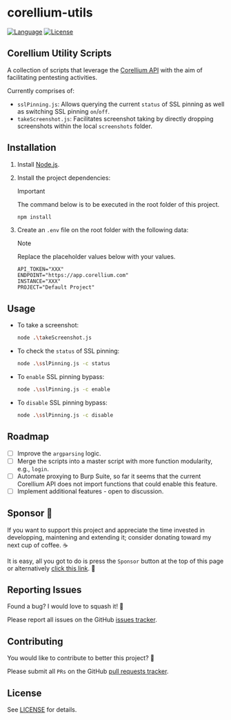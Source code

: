 # corellium-utils

[![Language](https://img.shields.io/badge/Lang-JavaScript-blue.svg)](https://www.javascript.com/)
[![License](https://img.shields.io/badge/License-Apache%202.0-red.svg)](https://opensource.org/licenses/Apache-2.0)

## Corellium Utility Scripts

A collection of scripts that leverage the [Corellium API](https://corellium.github.io/corellium-api/) with the aim of facilitating pentesting activities.

Currently comprises of:

- `sslPinning.js`: Allows querying the current `status` of SSL pinning as well as switching SSL pinning `on`/`off`.
- `takeScreenshot.js`: Facilitates screenshot taking by directly dropping screenshots within the local `screenshots` folder.

## Installation

1. Install [Node.js](https://nodejs.org/en/).

2. Install the project dependencies:

   > [!IMPORTANT]
   > The command below is to be executed in the root folder of this project.

   ```bash
   npm install
   ```

3. Create an `.env` file on the root folder with the following data:

   > [!NOTE]
   > Replace the placeholder values below with your values.

   ```
   API_TOKEN="XXX"
   ENDPOINT="https://app.corellium.com"
   INSTANCE="XXX"
   PROJECT="Default Project"
   ```

## Usage

- To take a screenshot:

  ```bash
  node .\takeScreenshot.js
  ```

- To check the `status` of SSL pinning:

  ```bash
  node .\sslPinning.js -c status
  ```

- To `enable` SSL pinning bypass:

  ```bash
  node .\sslPinning.js -c enable
  ```

- To `disable` SSL pinning bypass:

  ```bash
  node .\sslPinning.js -c disable
  ```

## Roadmap

- [ ] Improve the `argparsing` logic.
- [ ] Merge the scripts into a master script with more function modularity, e.g., `login`.
- [ ] Automate proxying to Burp Suite, so far it seems that the current Corellium API does not import functions that could enable this feature.
- [ ] Implement additional features - open to discussion.

## Sponsor 💖

If you want to support this project and appreciate the time invested in developping, maintening and extending it; consider donating toward my next cup of coffee. ☕

It is easy, all you got to do is press the `Sponsor` button at the top of this page or alternatively [click this link](https://github.com/sponsors/aress31). 💸

## Reporting Issues

Found a bug? I would love to squash it! 🐛

Please report all issues on the GitHub [issues tracker](https://github.com/aress31/corellium-utils/issues).

## Contributing

You would like to contribute to better this project? 🤩

Please submit all `PRs` on the GitHub [pull requests tracker](https://github.com/aress31/corellium-utils/pulls).

## License

See [LICENSE](LICENSE) for details.
